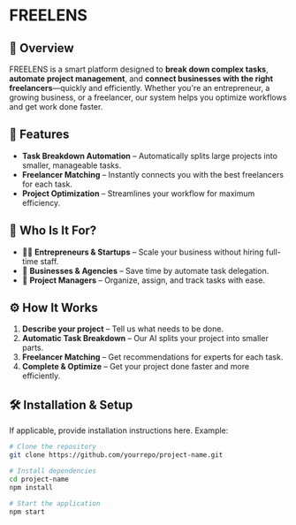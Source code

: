 # **FREELENS**


## 🚀 Overview
FREELENS is a smart platform designed to **break down complex tasks**, **automate project management**, and **connect businesses with the right freelancers**—quickly and efficiently. Whether you're an entrepreneur, a growing business, or a freelancer, our system helps you optimize workflows and get work done faster.

## 🎯 Features
- **Task Breakdown Automation** – Automatically splits large projects into smaller, manageable tasks.
- **Freelancer Matching** – Instantly connects you with the best freelancers for each task.
- **Project Optimization** – Streamlines your workflow for maximum efficiency.

## 🎯 Who Is It For?
- 👨‍💻 **Entrepreneurs & Startups** – Scale your business without hiring full-time staff.
- 🏢 **Businesses & Agencies** – Save time by automate task delegation.
- 📌 **Project Managers** – Organize, assign, and track tasks with ease.

## ⚙️ How It Works
1. **Describe your project** – Tell us what needs to be done.
2. **Automatic Task Breakdown** – Our AI splits your project into smaller parts.
3. **Freelancer Matching** – Get recommendations for experts for each task.
4. **Complete & Optimize** – Get your project done faster and more efficiently.

## 🛠️ Installation & Setup
If applicable, provide installation instructions here. Example:
```bash
# Clone the repository
git clone https://github.com/yourrepo/project-name.git

# Install dependencies
cd project-name
npm install

# Start the application
npm start
```
